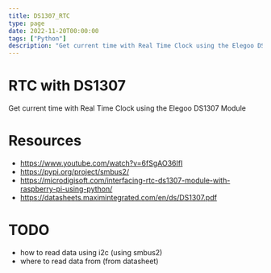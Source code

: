 ```yaml
---
title: DS1307_RTC
type: page
date: 2022-11-20T00:00:00
tags: ["Python"]
description: "Get current time with Real Time Clock using the Elegoo DS1307 Module"
---
```


# RTC with DS1307

Get current time with Real Time Clock using the Elegoo DS1307 Module

# Resources

- https://www.youtube.com/watch?v=6fSgAO36IfI
- https://pypi.org/project/smbus2/
- https://microdigisoft.com/interfacing-rtc-ds1307-module-with-raspberry-pi-using-python/
- https://datasheets.maximintegrated.com/en/ds/DS1307.pdf

# TODO

- how to read data using i2c (using smbus2)
- where to read data from (from datasheet)
